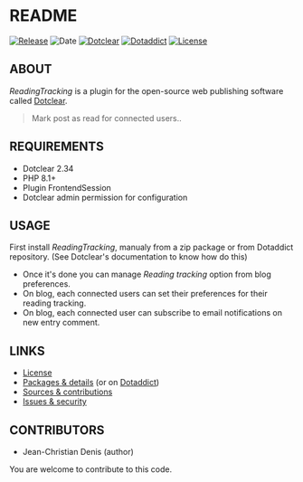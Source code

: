 # README

[![Release](https://img.shields.io/github/v/release/jcdenis/ReadingTracking?color=lightblue)](https://github.com/JcDenis/ReadingTracking/releases)
![Date](https://img.shields.io/github/release-date/jcdenis/ReadingTracking?color=red)
[![Dotclear](https://img.shields.io/badge/dotclear-v2.33-137bbb.svg)](https://fr.dotclear.org/download)
[![Dotaddict](https://img.shields.io/badge/dotaddict-official-9ac123.svg)](https://plugins.dotaddict.org/dc2/details/ReadingTracking)
[![License](https://img.shields.io/github/license/jcdenis/ReadingTracking?color=white)](https://github.com/JcDenis/ReadingTracking/blob/master/LICENSE)

## ABOUT

_ReadingTracking_ is a plugin for the open-source web publishing software called [Dotclear](https://www.dotclear.org).

> Mark post as read for connected users..

## REQUIREMENTS

* Dotclear 2.34
* PHP 8.1+
* Plugin FrontendSession
* Dotclear admin permission for configuration

## USAGE

First install _ReadingTracking_, manualy from a zip package or from 
Dotaddict repository. (See Dotclear's documentation to know how do this)

* Once it's done you can manage _Reading tracking_ option from blog preferences.
* On blog, each connected users can set their preferences for their reading tracking.
* On blog, each connected user can subscribe to email notifications on new entry comment.

## LINKS

* [License](https://github.com/JcDenis/ReadingTracking/blob/master/LICENSE)
* [Packages & details](https://github.com/JcDenis/ReadingTracking/releases) (or on [Dotaddict](https://plugins.dotaddict.org/dc2/details/ReadingTracking))
* [Sources & contributions](https://github.com/JcDenis/ReadingTracking)
* [Issues & security](https://github.com/JcDenis/ReadingTracking/issues)

## CONTRIBUTORS

* Jean-Christian Denis (author)

You are welcome to contribute to this code.
